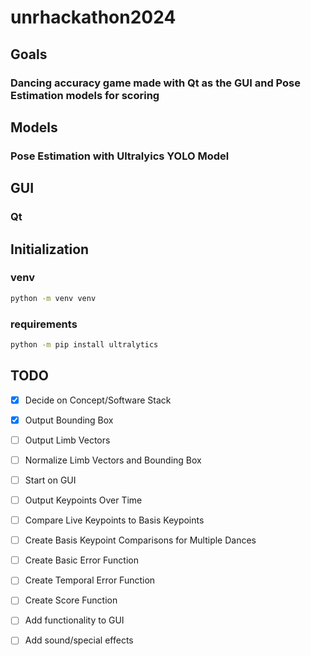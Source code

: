 # unrhackathon2024

## Goals

### Dancing accuracy game made with Qt as the GUI and Pose Estimation models for scoring

## Models

### Pose Estimation with Ultralyics YOLO Model

## GUI

### Qt

## Initialization

### venv

```bash
python -m venv venv
```

### requirements

```bash
python -m pip install ultralytics
```

## TODO

- [x] Decide on Concept/Software Stack

- [x] Output Bounding Box

- [ ] Output Limb Vectors

- [ ] Normalize Limb Vectors and Bounding Box

- [ ] Start on GUI

- [ ] Output Keypoints Over Time

- [ ] Compare Live Keypoints to Basis Keypoints

- [ ] Create Basis Keypoint Comparisons for Multiple Dances

- [ ] Create Basic Error Function

- [ ] Create Temporal Error Function

- [ ] Create Score Function

- [ ] Add functionality to GUI

- [ ] Add sound/special effects
